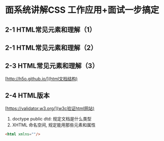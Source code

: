 # 面系统讲解CSS 工作应用+面试一步搞定

## 2-1 HTML常见元素和理解（1）

## 2-1 HTML常见元素和理解（2）

## 2-3 HTML常见元素和理解（3）

[http://h5o.github.io/](html文档结构)

## 2-4 HTML版本

[https://validator.w3.org/](w3c验证html网站)

1. doctype public dtd: 规定文档是什么类型
2. XHTML 命名空间, 规定能用那些元素和属性

```html
<html xmlns=""/>
```
